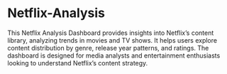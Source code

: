 # Netflix-Analysis
This Netflix Analysis Dashboard provides insights into Netflix’s content library, analyzing trends in movies and TV shows. It helps users explore content distribution by genre, release year patterns, and ratings. The dashboard is designed for media analysts and entertainment enthusiasts looking to understand Netflix’s content strategy.
